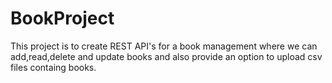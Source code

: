 # BookProject
This project is to create REST API's for a book management where we can add,read,delete and update books and also provide an option to upload csv files containg books.